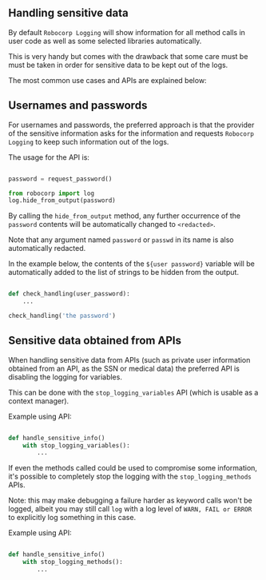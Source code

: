 ## Handling sensitive data

By default `Robocorp Logging` will show information for all method calls in user
code as well as some selected libraries automatically.

This is very handy but comes with the drawback that some care must be must be taken 
in order for sensitive data to be kept out of the logs.

The most common use cases and APIs are explained below:

Usernames and passwords
------------------------

For usernames and passwords, the preferred approach is that the provider of the sensitive information
asks for the information and requests `Robocorp Logging` to keep such information out of
the logs.

The usage for the API is:

```python

password = request_password()

from robocorp import log
log.hide_from_output(password)
```

By calling the `hide_from_output` method, any further occurrence of the `password` contents will be
automatically changed to `<redacted>`.

Note that any argument named `password` or `passwd` in its name is also automatically redacted.

In the example below, the contents of the `${user password}` variable will be automatically added to
the list of strings to be hidden from the output.

```python

def check_handling(user_password):
    ...

check_handling('the password')
```


Sensitive data obtained from APIs
----------------------------------

When handling sensitive data from APIs (such as private user information obtained from an API, as the SSN
or medical data) the preferred API is disabling the logging for variables.

This can be done with the `stop_logging_variables` API (which is usable as a context manager).

Example using API:

```python

def handle_sensitive_info()
    with stop_logging_variables():
        ...

```


If even the methods called could be used to compromise some information, it's possible
to completely stop the logging with the `stop_logging_methods` APIs. 

Note: this may make debugging a failure harder as keyword calls won't be logged, 
albeit you may still call `log` with a log level of `WARN, FAIL or ERROR` to explicitly log something in this case.

Example using API:

```python

def handle_sensitive_info()
    with stop_logging_methods():
        ...

```


